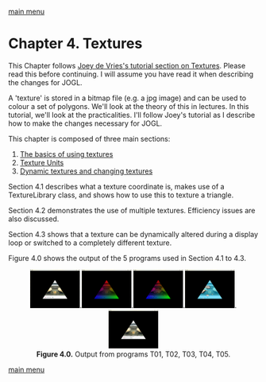 [main menu](../README.md)

# Chapter 4. Textures

This Chapter follows [Joey de Vries's tutorial section on Textures](https://learnopengl.com/Getting-started/Textures). Please read this before continuing. I will assume you have read it when describing the changes for JOGL.

A 'texture' is stored in a bitmap file (e.g. a jpg image) and can be used to colour a set of polygons. We'll look at the theory of this in lectures. In this tutorial, we'll look at the practicalities. I'll follow Joey's tutorial as I describe how to make the changes necessary for JOGL.

This chapter is composed of three main sections:

1. [The basics of using textures](ch4_1.md)
2. [Texture Units](ch4_2.md)
3. [Dynamic textures and changing textures](ch4_3.md)

Section 4.1 describes what a texture coordinate is, makes use of a TextureLibrary class, and shows how to use this to texture a triangle.

Section 4.2 demonstrates the use of multiple textures. Efficiency issues are also discussed.

Section 4.3 shows that a texture can be dynamically altered during a display loop or switched to a completely different texture.

Figure 4.0 shows the output of the 5 programs used in Section 4.1 to 4.3.

<p align="center">
  <img src="ch4_img/T01.png" alt="output from T01" width="100">.<img src="ch4_img/T02.png" alt="output from T02" width="100">.<img src="ch4_img/T03.png" alt="output from T03" width="100">.<img src="ch4_img/T04.png" alt="output from T04" width="100">.<img src="ch4_img/T05.png" alt="output from T05" width="100"><br>
  <strong>Figure 4.0.</strong> Output from programs T01, T02, T03, T04, T05.
</p>

[main menu](../README.md)